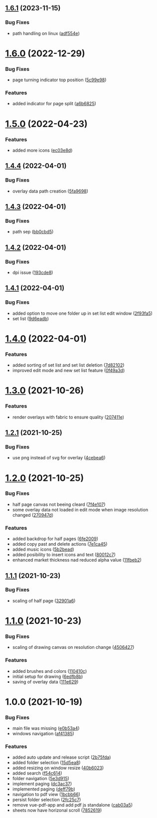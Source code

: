 ## [1.6.1](https://github.com/sebbi08/sheet-music-viewer/compare/v1.6.0...v1.6.1) (2023-11-15)


### Bug Fixes

* path handling on linux ([adf554e](https://github.com/sebbi08/sheet-music-viewer/commit/adf554e1108ea251a66e75a22f529145f594f0fa))

# [1.6.0](https://github.com/sebbi08/sheet-music-viewer/compare/v1.5.0...v1.6.0) (2022-12-29)


### Bug Fixes

* page turning indicator top position ([5c99e98](https://github.com/sebbi08/sheet-music-viewer/commit/5c99e98a5f08bf7e50971b66b14ce87a4ce466c5))


### Features

* added indicator for page split ([a6b6825](https://github.com/sebbi08/sheet-music-viewer/commit/a6b682539476183b4dc66e95045a4a1036953a83))

# [1.5.0](https://github.com/sebbi08/sheet-music-viewer/compare/v1.4.4...v1.5.0) (2022-04-23)


### Features

* added more icons ([ec03e8d](https://github.com/sebbi08/sheet-music-viewer/commit/ec03e8dd5ec58ffe51a638588e034865025bcca6))

## [1.4.4](https://github.com/sebbi08/sheet-music-viewer/compare/v1.4.3...v1.4.4) (2022-04-01)


### Bug Fixes

* overlay data path creation ([5fa9698](https://github.com/sebbi08/sheet-music-viewer/commit/5fa9698463b62f560bdc1310250f1233f8ddbe35))

## [1.4.3](https://github.com/sebbi08/sheet-music-viewer/compare/v1.4.2...v1.4.3) (2022-04-01)


### Bug Fixes

* path sep ([bb0cbd5](https://github.com/sebbi08/sheet-music-viewer/commit/bb0cbd526b5dfb6d6e69d30ed8290cca38bd3b8f))

## [1.4.2](https://github.com/sebbi08/sheet-music-viewer/compare/v1.4.1...v1.4.2) (2022-04-01)


### Bug Fixes

* dpi issue ([193cde8](https://github.com/sebbi08/sheet-music-viewer/commit/193cde8b4b296c7fdb5cdf131f6166a7d3a566e2))

## [1.4.1](https://github.com/sebbi08/sheet-music-viewer/compare/v1.4.0...v1.4.1) (2022-04-01)


### Bug Fixes

* added option to move one folder up in set list edit window ([2f93fa5](https://github.com/sebbi08/sheet-music-viewer/commit/2f93fa5dfdac0fc95af2f08c63bcb0155b66090d))
* set list ([9d6eadb](https://github.com/sebbi08/sheet-music-viewer/commit/9d6eadb55b28471ef62ae45984765f78b2281321))

# [1.4.0](https://github.com/sebbi08/sheet-music-viewer/compare/v1.3.0...v1.4.0) (2022-04-01)


### Features

* added sorting of set list and set list deletion ([7d82102](https://github.com/sebbi08/sheet-music-viewer/commit/7d821027d0487f74c78856763a68b3f01bd385a8))
* improved edit mode and new set list feature ([0f49a3d](https://github.com/sebbi08/sheet-music-viewer/commit/0f49a3d2dd4ec3c1f4a821b7480841281b1b9edf))

# [1.3.0](https://github.com/sebbi08/sheet-music-viewer/compare/v1.2.1...v1.3.0) (2021-10-26)


### Features

* render overlays with fabric to ensure quality ([207411e](https://github.com/sebbi08/sheet-music-viewer/commit/207411ed677cdeec627c8d0ab6a3808093bf7863))

## [1.2.1](https://github.com/sebbi08/sheet-music-viewer/compare/v1.2.0...v1.2.1) (2021-10-25)


### Bug Fixes

* use png instead of svg for overlay ([4cebea6](https://github.com/sebbi08/sheet-music-viewer/commit/4cebea634d9b8663c440f6494f9a017d15c1c2da))

# [1.2.0](https://github.com/sebbi08/sheet-music-viewer/compare/v1.1.1...v1.2.0) (2021-10-25)


### Bug Fixes

* half page canvas not beeing cleard ([7f4e107](https://github.com/sebbi08/sheet-music-viewer/commit/7f4e107813a7dd38cdd3a6c90ee7c85edb29d9ab))
* some overlay data not loaded in edit mode when image resolution changed ([270947d](https://github.com/sebbi08/sheet-music-viewer/commit/270947d4a729ddfa94596d47dfd34a0d2a2a0227))


### Features

* added backdrop for half pages ([6fe2009](https://github.com/sebbi08/sheet-music-viewer/commit/6fe20090464d55bcb6c7d6073f424142b9ceae48))
* added copy past and delete actions ([7e1ca45](https://github.com/sebbi08/sheet-music-viewer/commit/7e1ca450c96f3f0bf1dd7f0de4ea7bab046b6e2a))
* added music icons ([5b2bead](https://github.com/sebbi08/sheet-music-viewer/commit/5b2bead367765960b3adb4f9a328e4c924c91e03))
* added posibility to insert icons and text ([80012c7](https://github.com/sebbi08/sheet-music-viewer/commit/80012c71bb88a292963fb5be2c743b13c5e6ff71))
* enhanced market thickness nad reduced alpha value ([11fbeb2](https://github.com/sebbi08/sheet-music-viewer/commit/11fbeb2d3f82ab3e6ef330bc15d8cf5c54236ad9))

## [1.1.1](https://github.com/sebbi08/sheet-music-viewer/compare/v1.1.0...v1.1.1) (2021-10-23)


### Bug Fixes

* scaling of half page ([32901a6](https://github.com/sebbi08/sheet-music-viewer/commit/32901a698454bbc2e525758f3aa29aa24e9ee835))

# [1.1.0](https://github.com/sebbi08/sheet-music-viewer/compare/v1.0.0...v1.1.0) (2021-10-23)


### Bug Fixes

* scaling of drawing canvas on resolution change ([4506427](https://github.com/sebbi08/sheet-music-viewer/commit/45064279e495826c81687063537ec93ef22784ae))


### Features

* added brushes and colors ([110410c](https://github.com/sebbi08/sheet-music-viewer/commit/110410ced1ee154ea01cf226151df11aa8e5bb13))
* initial setup for drawing ([6edfb8b](https://github.com/sebbi08/sheet-music-viewer/commit/6edfb8b58df40c78cb803e0ae29a678bb4593048))
* saving of overlay data ([111e629](https://github.com/sebbi08/sheet-music-viewer/commit/111e62987c57177951d656dd9bbd4d1df459bfc9))

# 1.0.0 (2021-10-19)


### Bug Fixes

* main file was missing ([e0b53a4](https://github.com/sebbi08/sheet-music-viewer/commit/e0b53a471f87aace3c8f173ff13d24fb6b1f0d8b))
* windows navigation ([af41385](https://github.com/sebbi08/sheet-music-viewer/commit/af41385fac5ff35956df941641efad35917818c5))


### Features

* added auto update and release script ([2b75fda](https://github.com/sebbi08/sheet-music-viewer/commit/2b75fda8a7bf1f4b17911e3f2a379e1b67126097))
* added folder selection ([15d5ea8](https://github.com/sebbi08/sheet-music-viewer/commit/15d5ea8d6c642ed6b89ec469f6dcf56dd4f4092d))
* added resizing on window resize ([40b6023](https://github.com/sebbi08/sheet-music-viewer/commit/40b602321996d7fe4389bbe1e598d0fa5bc0bc6e))
* added search ([f54c614](https://github.com/sebbi08/sheet-music-viewer/commit/f54c61418337837e805cd42c7e93f74b002c3d06))
* folder navigation ([5e3d915](https://github.com/sebbi08/sheet-music-viewer/commit/5e3d915baae29d552d30ac186a1574c99dbe6a2d))
* implement paging ([dc3ac37](https://github.com/sebbi08/sheet-music-viewer/commit/dc3ac3723ec03cd4ba0812f2655b47376272cae8))
* implemented paging ([deff79b](https://github.com/sebbi08/sheet-music-viewer/commit/deff79bdd1f169b3e0a950a8f5f37d34aa7a1e45))
* navigation to pdf view ([1bcbb66](https://github.com/sebbi08/sheet-music-viewer/commit/1bcbb669a0f6c552233dd62ff8381ddd8d0a1d56))
* persist folder selection ([2fc25c7](https://github.com/sebbi08/sheet-music-viewer/commit/2fc25c78707cafc077c4bd3136ed2c80c6b0e8eb))
* remove vue-pdf-app and add pdf js standalone ([cab03a5](https://github.com/sebbi08/sheet-music-viewer/commit/cab03a510b134c1e1ae296e7a842fc9be02c8450))
* sheets now have horizonal scroll ([7852619](https://github.com/sebbi08/sheet-music-viewer/commit/7852619609b21c08197fc6ea545617fea46a58f2))
